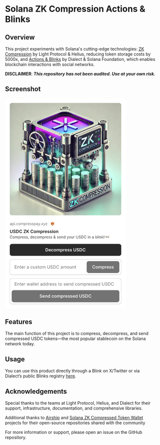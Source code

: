 # Solana ZK Compression Actions & Blinks

## Overview

This project experiments with Solana's cutting-edge technologies: [ZK Compression](https://www.zkcompression.com/) by Light Protocol & Helius, reducing token storage costs by 5000x, and [Actions & Blinks](https://www.dialect.to/actions) by Dialect & Solana Foundation, which enables blockchain interactions with social networks.

**DISCLAIMER**: ***This repository has not been audited. Use at your own risk.***

## Screenshot
<img src="./docs/images/usdc-zk-compression-blinks.png" width="400">

## Features
The main function of this project is to compress, decompress, and send compressed USDC tokens—the most popular stablecoin on the Solana network today.

## Usage
You can use this product directly through a Blink on X/Twitter or via Dialect’s public Blinks registry [here](https://dial.to/?action=solana-action%3Ahttps%3A%2F%2Fapi.compresspay.xyz%2Fapi%2Factions%2Fcompress-spl-token%2Fusdc&cluster=mainnet).

## Acknowledgements
Special thanks to the teams at Light Protocol, Helius, and Dialect for their support, infrastructure, documentation, and comprehensive libraries.

Additional thanks to [Airship](https://github.com/helius-labs/airship) and [Solana ZK Compressed Token Wallet](https://github.com/gitteri/solana-zk-compression) projects for their open-source repositories shared with the community

For more information or support, please open an issue on the GitHub repository.



